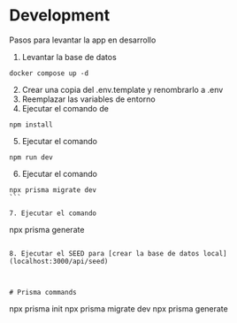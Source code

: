 # Development

Pasos para levantar la app en desarrollo

1. Levantar la base de datos

```
docker compose up -d
```

2. Crear una copia del .env.template y renombrarlo a .env
3. Reemplazar las variables de entorno
4. Ejecutar el comando de

```
npm install
```

5. Ejecutar el comando

```
npm run dev
```

6. Ejecutar el comando

````
npx prisma migrate dev
```

7. Ejecutar el comando

````

npx prisma generate

```

8. Ejecutar el SEED para [crear la base de datos local](localhost:3000/api/seed)



# Prisma commands

```

npx prisma init
npx prisma migrate dev
npx prisma generate

```

```
